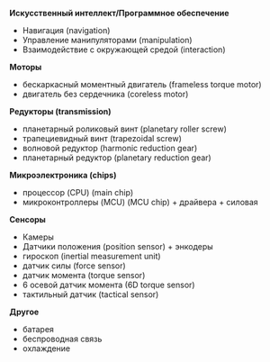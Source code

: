__Искусственный интеллект/Программное обеспечение__
* Навигация (navigation)
* Управление манипуляторами (manipulation)
* Взаимодействие с окружающей средой (interaction)

__Моторы__
* бескаркасный моментный двигатель (frameless torque motor)
* двигатель без сердечника (coreless motor)

__Редукторы (transmission)__
* планетарный роликовый винт (planetary roller screw)
* трапециевидный винт (trapezoidal screw)
* волновой редуктор (harmonic reduction gear)
* планетарный редуктор (planetary reduction gear)

__Микроэлектроника (chips)__
* процессор (CPU) (main chip)
* микроконтроллеры (MCU) (MCU chip) + драйвера + силовая

__Сенсоры__
* Камеры
* Датчики положения (position sensor) + энкодеры
* гироскоп (inertial measurement unit)
* датчик силы (force sensor)
* датчик момента (torque sensor)
* 6  осевой датчик момента (6D torque sensor)
* тактильный датчик (tactical sensor)

__Другое__
* батарея
* беспроводная связь
* охлаждение
